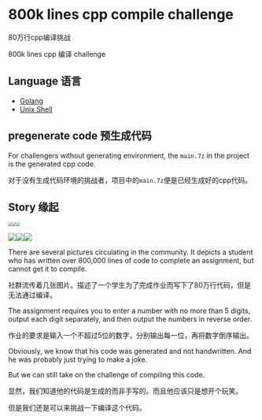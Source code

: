 # 800k lines cpp compile challenge

80万行cpp编译挑战

800k lines cpp 编译 challenge

## Language 语言
- [Golang](golang)
- [Unix Shell](sh)

## pregenerate code 预生成代码

For challengers without generating environment, the `main.7z` in the project is the generated cpp code.

对于没有生成代码环境的挑战者，项目中的`main.7z`便是已经生成好的cpp代码。

## Story 缘起

<img src="assets/1.jpg" style="zoom:50%;" /><img src="assets/2.jpg" style="zoom:50%;" /><img src="assets/3.jpg" style="zoom:50%;" />

![](assets/4.jpg)![](assets/5.jpg)![](assets/6.jpg)

There are several pictures circulating in the community. It depicts a student who has written over 800,000 lines of code to complete an assignment, but cannot get it to compile.

社群流传着几张图片。描述了一个学生为了完成作业而写下了80万行代码，但是无法通过编译。



The assignment requires you to enter a number with no more than 5 digits, output each digit separately, and then output the numbers in reverse order.

作业的要求是输入一个不超过5位的数字，分别输出每一位，再将数字倒序输出。



Obviously, we know that his code was generated and not handwritten. And he was probably just trying to make a joke.

But we can still take on the challenge of compiling this code.

显然，我们知道他的代码是生成的而非手写的。而且他应该只是想开个玩笑。

但是我们还是可以来挑战一下编译这个代码。

